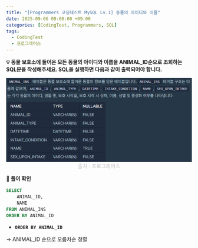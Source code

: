 ```yaml
---
title: "[Programmers 코딩테스트 MySQL Lv.1] 동물의 아이디와 이름"
date: 2025-09-06 09:00:00 +09:00
categories: [CodingTest, Programmers, SQL]
tags:
  - CodingTest
  - 프로그래머스
---
```


**💡 동물 보호소에 들어온 모든 동물의 아이디와 이름을 ANIMAL_ID순으로 조회하는 SQL문을 작성해주세요. SQL을 실행하면 다음과 같이 출력되어야 합니다.**

<img src="/assets/img/CodingTest/SQL/6.png" align="center" alt="sql6">
<figcaption align="center" style="color:silver; font-size:10px margin-top:1px;">출처 : 프로그래머스</figcaption>

**📍 풀이 확인**

```sql
SELECT
    ANIMAL_ID,
    NAME
FROM ANIMAL_INS
ORDER BY ANIMAL_ID
```

- **`ORDER BY ANIMAL_ID`**

→ ANIMAL_ID 순으로 오름차순 정렬